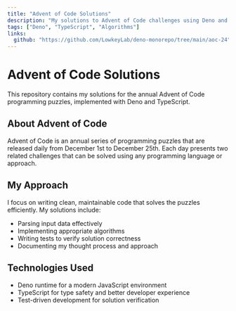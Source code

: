 ```yaml
---
title: "Advent of Code Solutions"
description: "My solutions to Advent of Code challenges using Deno and TypeScript."
tags: ["Deno", "TypeScript", "Algorithms"]
links:
  github: "https://github.com/LowkeyLab/deno-monorepo/tree/main/aoc-24"
---
```


# Advent of Code Solutions

This repository contains my solutions for the annual Advent of Code programming puzzles, implemented with Deno and TypeScript.

## About Advent of Code

Advent of Code is an annual series of programming puzzles that are released daily from December 1st to December 25th. Each day presents two related challenges that can be solved using any programming language or approach.

## My Approach

I focus on writing clean, maintainable code that solves the puzzles efficiently. My solutions include:

- Parsing input data effectively
- Implementing appropriate algorithms
- Writing tests to verify solution correctness
- Documenting my thought process and approach

## Technologies Used

- Deno runtime for a modern JavaScript environment
- TypeScript for type safety and better developer experience
- Test-driven development for solution verification
